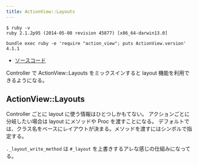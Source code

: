```yaml
---
title: ActionView::Layouts
---
```


```
$ ruby -v
ruby 2.1.2p95 (2014-05-08 revision 45877) [x86_64-darwin13.0]
```

```
bundle exec ruby -e 'require "action_view"; puts ActionView.version'
4.1.1
```

* [ソースコード](https://github.com/rails/rails/blob/v4.1.0/actionview/lib/action_view/layouts.rb)

Controller で ActionView::Layouts をミックスインすると layout 機能を利用できるようになる。

ActionView::Layouts
--------------------------------------------------------------------------------

Controller ごとに layout に使う情報はひとつしかもてない。
アクションごとに分岐したい場合は layout にメソッドや Proc を渡すことになる。
デフォルトでは、クラス名をベースにレイアウトが決まる。メソッドを渡すにはシンボルで指定する。

`._layout_write_method` は `#_layout` を上書きするアレな感じの仕組みになってる。


